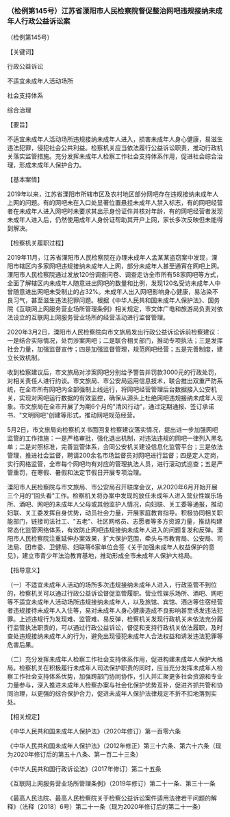 ### （检例第145号）江苏省溧阳市人民检察院督促整治网吧违规接纳未成年人行政公益诉讼案
（检例第145号）

【关键词】

行政公益诉讼

不适宜未成年人活动场所

社会支持体系

综合治理

【要旨】

不适宜未成年人活动场所违规接纳未成年人进入，损害未成年人身心健康，易滋生违法犯罪，侵犯社会公共利益。检察机关应当依法履行公益诉讼职责，推动行政机关落实监管措施。充分发挥未成年人检察工作社会支持体系作用，促进社会综合治理，形成未成年人保护合力。

【基本案情】

2019年以来，江苏省溧阳市所辖市区及农村地区部分网吧存在违规接纳未成年人上网的问题。有的网吧未在入口处显著位置悬挂未成年人禁入标志，有的网吧经营者在未成年人进入网吧时未要求其出示身份证件并核对年龄，有的网吧经营者发现未成年人进入后，仍然使用成年人身份证帮助其开户上网，家长多次反映但未能得到解决。

【检察机关履职过程】

2019年11月，江苏省溧阳市人民检察院在办理未成年人孟某某盗窃案中发现，溧阳市辖区内多家网吧违规接纳未成年人上网，部分未成年人甚至通宵在网吧上网。溧阳市人民检察院通过发放120份调查问卷、调查走访全市所有58家网吧等方式，全面了解辖区内未成年人随意进出网吧的数量和比例，发现120名受访未成年人中曾随意进出网吧未受制止的占32%。未成年人出入网吧影响身心健康，易沾染不良习气，甚至滋生违法犯罪问题。根据《中华人民共和国未成年人保护法》、国务院《互联网上网服务营业场所管理条例》相关规定，市文体广电和旅游局负责对依法设立的互联网上网服务营业场所的经营活动进行监督管理。

2020年3月2日，溧阳市人民检察院向市文旅局发出行政公益诉讼诉前检察建议：一是结合实际情况，处罚涉案网吧；二是联合相关部门，推动专项执法；三是发挥社会力量，加强监督宣传；四是加强监督管理，规范网吧经营；五是完善制度，建立长效机制。

收到检察建议后，市文旅局对涉案网吧分别给予警告并罚款3000元的行政处罚，对相关责任人进行约谈。市文旅局、市公安局运用信息技术，联合推出双重严防系统，在全市所有网吧内全部强制上线运行，将网吧经营管理后台数据接入公安机关，实现对网吧运行数据的有效监控，确保从源头上杜绝网吧违规接纳未成年人现象。市文旅局在全市开展了为期6个月的"清风行动"，通过定期通报、签订承诺书、"文明网吧"创建等形式，推动网吧规范经营。

5月2日，市文旅局向检察机关书面回复检察建议落实情况，提出进一步加强网吧监管的工作措施：一是严格审批，强化退出机制，对违法违规的网吧一律列入黑名单；二是对照标准，完善监管体系，会同公安机关建设信息化监管平台；三是依法管理，推进社会监督，聘请200余名市场监督员对网吧进行监督；四是定人定岗，实行网格监管，全市每个网吧均有对应的管理执法人员，进行滚动式巡查；五是严管重罚，在寒假、暑假和法定节假日开展专项治理。

溧阳市人民检察院与市文旅局、市公安局召开联席会议，从2020年6月开始开展三个月的"回头看"工作。检察机关将办案中发现的放任未成年人进入营业性娱乐场所、酒吧、网吧的未成年人父母或其他监护人情况，向妇联、关工委等通报，推动妇联、关工委发挥自身优势，动员社会力量，开展家庭教育指导。积极协同相关职能部门，链接司法社工、"五老"、社区网格员、志愿者等多方资源力量，推动构建常态化监管网络体系，有效防止网吧违规接纳未成年人进入的问题复发和反弹。溧阳市人民检察院注重延伸办案效果，扩大保护范围，牵头与市教育局、公安局、司法局、团市委、卫健局、妇联等6家单位会签《关于加强未成年人权益保护的意见》，建立市青少年法治教育基地，推动形成全市未成年人保护大格局。

【指导意义】

（一）不适宜未成年人活动的场所多次违规接纳未成年人进入，行政监管不到位的，检察机关可以通过行政公益诉讼督促监管履职。营业性娱乐场所、酒吧、网吧等不适宜未成年人活动场所违规接纳未成年人，以及旅馆、宾馆、酒店等住宿经营者违规接待未成年人入住等，易对未成年人身心健康造成不良影响甚至诱发违法犯罪。上述违规行为发现难、监管难、易反弹，检察机关发现行政机关未依法充分履行监管执法职责的，可以通过行政公益诉讼，督促和支持行政机关依法履职，及时查处违规接纳未成年人的行为，避免出现侵犯未成年人合法权益和诱发违法犯罪等危害后果。

（二）充分发挥未成年人检察工作社会支持体系作用，促进构建未成年人保护大格局。检察机关在积极履行未成年人司法保护职责的同时，应当充分发挥未成年人检察工作社会支持体系优势，加强跨部门协同协作，引入并汇聚更多社会资源和专业力量参与，深入推进未成年人检察办案与社会化保护优势互补，促进齐抓共管和协同治理，以更强的综合保护合力，促进未成年人保护法律规定不折不扣地落到实处。

【相关规定】

《中华人民共和国未成年人保护法》（2020年修订）第一百零六条

《中华人民共和国未成年人保护法》（2012年修正）第三十六条、第六十六条（现为2020年修订后的第五十八条、第一百二十三条）

《中华人民共和国行政诉讼法》（2017年修订）第二十五条

《互联网上网服务营业场所管理条例》（2019年修订）第二十一条、第三十一条

《最高人民法院、最高人民检察院关于检察公益诉讼案件适用法律若干问题的解释》（法释〔2018〕6号）第二十一条（现为2020年修订后的第二十一条）
